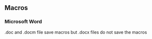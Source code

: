 ## Macros

### Microsoft Word
.doc and .docm file save macros but .docx files do not save the macros